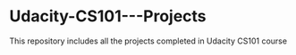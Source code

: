 # Udacity-CS101---Projects
This repository includes all the projects completed in Udacity CS101 course
